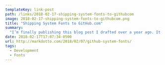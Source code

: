 ```yaml
---
templateKey: link-post
path: /links/2018-02-17-shipping-system-fonts-to-githubcom
image: 2018-02-17-shipping-system-fonts-to-githubcom.png
title: "Shipping System Fonts to GitHub.com"
summary:
  "I’m finally publishing this blog post I drafted over a year ago. It was incomplete when I started to revisit it months ago, but I figured it’s better to share it now than sit on it forever. I’ve called out the additions and edits I made since that original draft."
date: 2018-02-17T17:07:34-0500
url: http://markdotto.com/2018/02/07/github-system-fonts/
tags:
  - Development
  - Fonts
---
```

